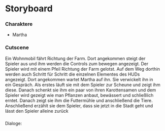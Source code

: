# Storyboard

### Charaktere
- Martha

### Cutscene
Ein Wohnmobil fährt Richtung der Farm. Dort angekommen steigt der Spieler aus und ihm werden die Controls zum bewegen angezeigt. Der Spieler wird mit einem Pfeil Richtung der Farm gelotst. Auf dem Weg dorthin werden auch Schritt für Schritt die einzelnen Elementes des HUDs angezeigt.
Dort angekommen wartet Martha auf ihn.
Sie verwickelt ihn in ein Gespräch. Als erstes läuft sie mit dem Spieler zur Scheune und zeigt ihm diese. Danach schenkt sie ihm ein paar von ihren Karottensamen
und dem Spieler wird gezeigt wie man Pflanzen anbaut, bewässert und schließlich erntet. Danach zeigt sie ihm die Futtermühle und anschließend die Tiere.
Anschließend erzählt sie dem Spieler, dass sie jetzt in die Stadt geht und lässt den Spieler alleine zurück

###
Dialoge:

